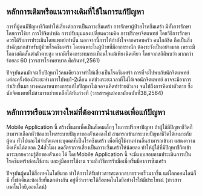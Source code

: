 ## หลักการเดิมหรือแนวทางเดิมที่ใช้ในการแก้ปัญหา





การที่ผู้คนมีปัญหาชีวิตทำให้เสี่ยงต่อการเป็นภาวะซึมเศร้า การรักษาผู้ป่วยโรคซึมเศร้า มีทั้งการรักษาโดยการใช้ยา การใช้จิตบำบัด การปรับมุมมองเปลี่ยนความคิด การปรึกษาจิตแพทย์ โดยวิธีการรักษาควรได้รับการประเมินโดยแพทย์เท่านั้น นอกจากนี้การให้กำลังใจจากครอบครัว คนใกล้ชิด ถือเป็นสิ่งสำคัญมากสำหรับผู้ป่วยโรคซึมเศร้า โดยเฉพาะในผู้ป่วยที่มีอาการหนัก ต้องระวังเป็นอย่างมาก เพราะมีโอกาสคิดสั้นฆ่าตัวตายสูง หากมีเรื่องกระทบกระเทือนใจแม้เพียงนิดเดียว โดยจากสถิติพบว่า มากกว่าร้อยละ 60 (วารสารโรงพยาบาล
ศิครินทร์,2561)

ปัจจุบันคนมักจะเก็บปัญหาไว้คนเดียวอาจทำให้เสี่ยงเป็นโรคซึมเศร้า การที่จะไปพบกับนักจิตแพทย์
แต่ละครั้งต้องมีระยะห่างการไปพบ1-2เดือน  แต่ช่วงระยะเวลาที่ไม่ได้เจอนักจิตแพทย์ อาจจะมีอาการกำเริบขึ้นมา บางคนหาหนทางการแก้ไขปัญหาไม่เจอจนคิดทำร้ายตัวเอง จนไปถึงการคิดฆ่าตัวตาย ซึ่งนักจิตแพทย์ไม่สามารถช่วยเหลือได้ทันถ่วงที (วารสารศูนย์อนามัยฉบับที่38,2564)

## หลักการหรือแนวทางใหม่ที่ต้องการนำเสนอเพื่อแก้ปัญหา

Mobile Application นี้ สร้างขึ้นมาเพื่อเป็นสังคมเล็กๆ ในการปรึกษาปัญหา ถ้าผู้ใช้มีปัญหาชีวิตก็
สามารถเลือกหัวข้อและโพสระบายปัญหาของตัวเองลงไป สามารถเข้ามาระบายปัญหาชีวิตได้เหมาะกับผู้คน
ทั่วไปและไม่จำกัดเฉพาะบุคคลที่เป็นโรคซึมเศร้า เพื่อที่ผู้ใช้งานท่านอื่นสามารถเข้ามา แสดงความคิดเห็นได้ตลอด
24ชั่วโมง ลดอัตราการเสี่ยงเป็นภาวะซึมเศร้าให้น้อยลง ทำให้ผู้ใช้ที่มีปัญหาชีวิตเข้ามาระบายความรู้สึกของตัวเอง
ได้ โดยMobile Application นี้ จะมีแบบสอบถามประเมินการเป็นโรคซึมเศร้าก่อนใช้งาน และคู่มือการใช้งาน
รวมถึงวิธีการรับมือเมื่อเริ่มมีอาการซึมเศร้า

  ปัจจุบันผู้คนใช้สื่อเทคโนโลยีมาก ทำให้การได้รับข่าวสารสะดวกสบายรวดเร็วมากขึ้น แต่โลกออนไลน์ก็มี
ทั้งข้อดีและข้อเสียที่แตกต่างกัน อยู่ที่ว่าเราจะใช้สื่อเทคโนโลยีอย่างไรให้มีประโยชน์ (ข่าวสารเทคโนโลยี,ออนไลน์)
